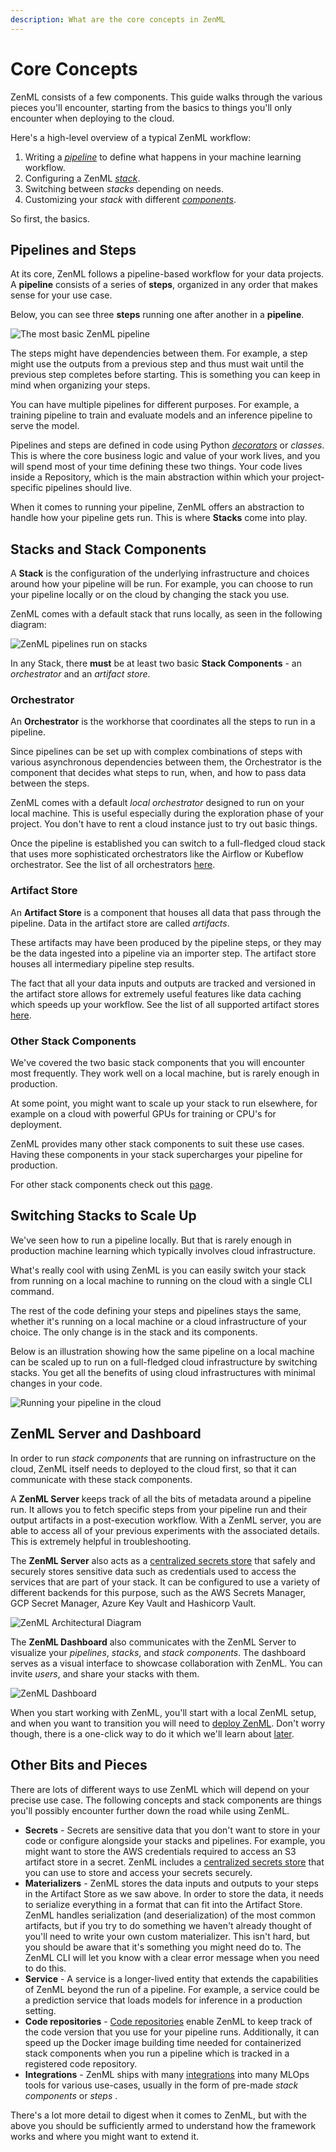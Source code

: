 ```yaml
---
description: What are the core concepts in ZenML
---
```


# Core Concepts

ZenML consists of a few components. This guide walks through the various pieces you'll encounter, starting from the basics to things you'll only encounter when deploying to the cloud. 

Here's a high-level overview of a typical ZenML workflow:

1. Writing a *[pipeline](../starter-guide/pipelines/pipelines.md)* to define what happens in your machine learning workflow.
2. Configuring a ZenML *[stack](../starter-guide/stacks/stacks.md)*.
3. Switching between *stacks* depending on needs.
4. Customizing your *stack* with different *[components](../starter-guide/stacks/registering-stacks.md)*.

So first, the basics.

## Pipelines and Steps

At its core, ZenML follows a pipeline-based workflow for your data projects.
A **pipeline** consists of a series of **steps**, organized in any order that makes sense for your use case. 

Below, you can see three **steps** running one after another in a **pipeline**. 

![The most basic ZenML pipeline](../assets/core_concepts/01_pipeline.png)

The steps might have dependencies between them. 
For example, a step might use the outputs from a previous step and thus must wait until the previous step completes before starting. This is something you can keep in mind when organizing your steps.

You can have multiple pipelines for different purposes. For example, a training pipeline to train and evaluate models and an inference pipeline to serve the model.

Pipelines and steps are defined in code using Python *[decorators](https://www.freecodecamp.org/news/python-decorators-explained-with-examples/)* or *classes*.
This is where the core business logic and
value of your work lives, and you will spend most of your time defining these two things. Your code lives inside a Repository, which is the main abstraction within which your project-specific pipelines should live.

When it comes to running your pipeline, ZenML offers an abstraction to handle how your pipeline gets run. This is where **Stacks** come into play.

## Stacks and Stack Components
A **Stack** is the configuration of the underlying infrastructure and choices around how your pipeline will be run. For example, you can choose to run your pipeline locally or on the cloud by changing the stack you use.

ZenML comes with a default stack that runs locally, as seen in the following diagram:

![ZenML pipelines run on stacks](../assets/core_concepts/02_pipeline_local_stack.png)

In any Stack, there **must** be at least two basic **Stack Components** - an *orchestrator* and an *artifact store*.

### Orchestrator

An **Orchestrator** is the workhorse that coordinates all the steps to run in a pipeline.

Since pipelines can be set up with complex combinations of steps with various asynchronous dependencies between them, the Orchestrator is the component that decides what steps to run, when, and how to pass data between the steps.

ZenML comes with a default *local orchestrator* designed to run on your local machine. This is useful especially during the exploration phase of your project. You don't have to rent a cloud instance just to try out basic things.

Once the pipeline is established you can switch to a full-fledged cloud stack that uses more sophisticated orchestrators like the Airflow or Kubeflow orchestrator. See the list of all orchestrators [here](../component-gallery/orchestrators/orchestrators.md).

### Artifact Store

An **Artifact Store** is a component that houses all data that pass through the pipeline.
Data in the artifact store are called *artifacts*.

These artifacts may have been produced by the pipeline steps, or they may be the
data ingested into a pipeline via an importer step.
The artifact store houses all intermediary pipeline step results.

The fact that all your data inputs and outputs are tracked
and versioned in the artifact store allows for extremely useful features
like data caching which speeds up your workflow. See the list of all supported artifact stores [here](../component-gallery/artifact-stores/artifact-stores.md).

### Other Stack Components

We've covered the two basic stack components that you will encounter most frequently. They work well on a local machine, but is rarely enough in production.

At some point, you might want to scale up your stack to run elsewhere, for example on a cloud with powerful GPUs for training or CPU's for deployment.

ZenML provides many other stack components to suit these use cases.
Having these components in your stack supercharges your pipeline for production.

For other stack components check out this [page](../component-gallery/categories.md).

## Switching Stacks to Scale Up

We've seen how to run a pipeline locally. But that is rarely enough in production machine learning which typically involves cloud infrastructure.

What's really cool with using ZenML is you can easily switch your stack from running on a local machine to running on the cloud with a single CLI command.

The rest of the code defining your steps and pipelines stays the same, whether it's running on a local machine or a cloud infrastructure of your choice.
The only change is in the stack and its components.

Below is an illustration showing how the same pipeline on a local machine can be scaled up to run on a full-fledged cloud infrastructure by switching stacks. You get all the benefits of using cloud infrastructures with minimal changes in your code.

![Running your pipeline in the cloud](../assets/core_concepts/03_multi_stack.png)

## ZenML Server and Dashboard

In order to run *stack components* that are running on infrastructure on the cloud, ZenML itself needs to deployed to the cloud first, so that it can communicate with these stack components.

A **ZenML Server** keeps track of all the bits of metadata around a pipeline run. It allows you to fetch specific steps from your pipeline run and their output artifacts in a post-execution workflow. With a ZenML server, you are able to access all of your previous experiments with the associated details.
This is extremely helpful in troubleshooting.

The **ZenML Server** also acts as a [centralized secrets store](../starter-guide/production-fundamentals/secrets-management.md) that safely and securely stores sensitive data such as credentials used to access the services that are part of your stack. It can be configured to use a variety of different backends for this purpose, such as the AWS Secrets Manager, GCP Secret Manager, Azure Key Vault and Hashicorp Vault.

![ZenML Architectural Diagram](../assets/core_concepts/04_architecture.png)

The **ZenML Dashboard** also communicates with the ZenML Server to visualize your *pipelines*, *stacks*, and *stack components*. The dashboard serves as a visual interface to showcase collaboration with ZenML. You can invite *users*, and share your stacks with them.

![ZenML Dashboard](../assets/pipelines_dashboard.png)

When you start working with ZenML, you'll start with a local ZenML setup, and when you want to transition you will need to [deploy ZenML](./deploying-zenml/deploying-zenml.md). Don't worry though, there is a one-click way to do it which we'll learn about [later](../starter-guide/stacks/sharing-stacks.md).

## Other Bits and Pieces

There are lots of different ways to use ZenML which will depend on your precise
use case. The following concepts and stack components are things you'll possibly
encounter further down the road while using ZenML.

- **Secrets** - Secrets are sensitive data that you don't want to store in your
  code or configure alongside your stacks and pipelines. For example, you might
  want to store the AWS credentials required to access an S3 artifact store in a
  secret. ZenML includes a [centralized secrets store](../starter-guide/production-fundamentals/secrets-management.md)
  that you can use to store and access your secrets securely.
- **Materializers** - ZenML stores the data inputs and outputs to your steps in the
  Artifact Store as we saw above. In order to store the data, it needs to
  serialize everything in a format that can fit into the Artifact Store. ZenML
  handles serialization (and deserialization) of the most common artifacts, but
  if you try to do something we haven't already thought of you'll need to write
  your own custom materializer. This isn't hard, but you should be aware that
  it's something you might need do to. The ZenML CLI will let you know with a
  clear error message when you need to do this.
- **Service** - A service is a longer-lived entity that extends the capabilities of
  ZenML beyond the run of a pipeline. For example, a service could be a
  prediction service that loads models for inference in a production setting.
- **Code repositories** - [Code repositories](../starter-guide/production-fundamentals/code-repositories.md)
enable ZenML to keep track of the code version that you use for your pipeline runs. Additionally,
it can speed up the Docker image building time needed for containerized stack components when you run a pipeline which is tracked in a registered code repository.
- **Integrations** - ZenML ships with many [integrations](https://zenml.io/integrations) into many MLOps tools for various use-cases, usually in the form of pre-made *stack components* or *steps* .

There's a lot more detail to digest when it comes to ZenML, but with the above
you should be sufficiently armed to understand how the framework works and where
you might want to extend it.
